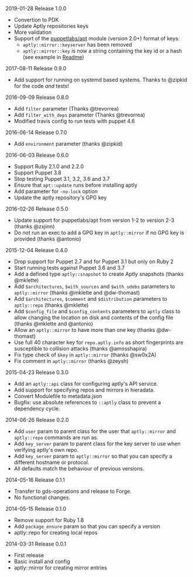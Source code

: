 2019-01-28 Release 1.0.0
- Convertion to PDK
- Update Aptly repositories keys
- More validation
- Support of the [puppetlabs/apt](https://forge.puppet.com/puppetlabs/apt) module (version 2.0+) format of keys:
  - `aptly::mirror::keyserver` has been removed
  - `aptly::mirror::key` is now a string containing the key id or a hash (see example in [Readme](Readme.md))

2017-08-11 Release 0.9.0
- Add support for running on systemd based systems. Thanks to @zipkid for the code *and* tests!

2016-09-09 Release 0.8.0
- Add `filter` parameter (Thanks @trevorrea)
- Add `filter_with_deps` parameter (Thanks @trevorrea)
- Modified travis config to run tests with puppet 4.6

2016-06-14 Release 0.7.0
- Add `environment` parameter (thanks @zipkid)

2016-06-03 Release 0.6.0
- Support Ruby 2.1.0 and 2.2.0
- Support Puppet 3.8
- Stop testing Puppet 3.1, 3.2, 3.6 and 3.7
- Ensure that `apt::update` runs before installing aptly
- Add parameter for `-no-lock` option
- Update the aptly repository's GPG key

2016-02-26 Release 0.5.0
- Update support for puppetlabs/apt from version 1-2 to version 2-3
  (thanks @zxjinn)
- Do not run an exec to add a GPG key in `aptly::mirror` if no
  GPG key is provided (thanks @antonio)

2015-12-04 Release 0.4.0
- Drop support for Puppet 2.7 and for Puppet 3.1 but only on Ruby 2
- Start running tests against Puppet 3.6 and 3.7
- Add a defined type `aptly::snapshot` to create Aptly snapshots (thanks @mklette)
- Add `$architectures`, `$with_sources` and `$with_udebs` parameters to
  `aptly::mirror` (thanks @mklette and @dw-thomast)
- Add `$architectures`, `$comment` and `$distribution` parameters to
  `aptly::repo` (thanks @mklette)
- Add `$config_file` and `$config_contents` parameters to `aptly` class
  to allow changing the location on disk and contents of the config file
  (thanks @mklette and @antonio)
- Allow an `aptly::mirror` to have more than one key (thanks @dw-thomast)
- Use full 40 character key for `repo.aptly.info` as short fingerprints are
  susceptible to collision attacks (thanks @amosshapira)
- Fix type check of `$key` in `aptly::mirror` (thanks @sw0x2A)
- Fix comment in `aptly::mirror` (thanks @zeysh)

2015-04-23 Release 0.3.0
- Add an `aptly::api` class for configuring aptly's API service.
- Add support for specifying repos and mirrors in hieradata.
- Convert Modulefile to metadata.json
- Bugfix: use absolute references to `::aptly` class to prevent a
  dependency cycle.

2014-06-26 Release 0.2.0
- Add `user` param to parent class for the user that `aptly::mirror` and
  `aptly::repo` commands are run as.
- Add `key_server` param to parent class for the key server to use when
  verifying aptly's own repo.
- Add `key_server` param to `aptly::mirror` so that you can specify a
  different hostname or protocol.
- All defaults match the behaviour of previous versions.

2014-05-16 Release 0.1.1
- Transfer to gds-operations and release to Forge.
- No functional changes.

2014-05-15 Release 0.1.0
- Remove support for Ruby 1.8
- Add `package_ensure` param so that you can specify a version
- aptly::repo for creating local repos

2014-03-31 Release 0.0.1
- First release
- Basic install and config
- aptly::mirror for creating mirror entries
